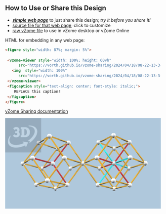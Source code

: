 
## How to Use or Share this Design

 - [***simple web page***](<https://vorth.github.io/vzome-sharing/2024/04/18/08-22-13-3-cube-hidden-cells/>) to just share this design; *try it before you share it!*
 - [source file for that web page](<https://github.com/vorth/vzome-sharing/edit/main/2024/04/18/08-22-13-3-cube-hidden-cells/index.md>); click to customize
 - [raw vZome file](<https://raw.githubusercontent.com/vorth/vzome-sharing/main/2024/04/18/08-22-13-3-cube-hidden-cells/3-cube-hidden-cells.vZome>) to use in vZome desktop or vZome Online
 
 HTML for embedding in any web page:
 ```html
<figure style="width: 87%; margin: 5%">
  
  <vzome-viewer style="width: 100%; height: 60vh" 
       src="https://vorth.github.io/vzome-sharing/2024/04/18/08-22-13-3-cube-hidden-cells/3-cube-hidden-cells.vZome" >
    <img  style="width: 100%"
       src="https://vorth.github.io/vzome-sharing/2024/04/18/08-22-13-3-cube-hidden-cells/3-cube-hidden-cells.png" >
  </vzome-viewer>
  <figcaption style="text-align: center; font-style: italic;">
     REPLACE this caption!
  </figcaption>
</figure>

 ```

[vZome Sharing documentation](https://vzome.github.io/vzome/sharing.html#how-it-works)

![Image](<3-cube-hidden-cells.png>)

